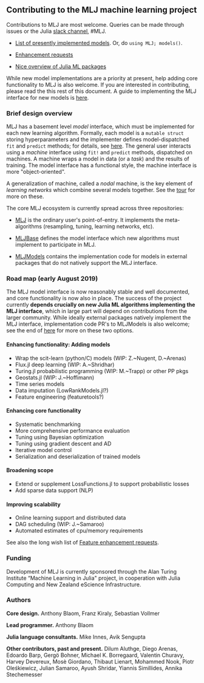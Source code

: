 ## Contributing to the MLJ machine learning project

Contributions to MLJ are most welcome. Queries can be made through
issues or the Julia [slack
channel](https://slackinvite.julialang.org), #MLJ.


- [List of presently implemented
  models](https://github.com/alan-turing-institute/MLJModels.jl/tree/master/src/registry/Models.toml). Or, do `using MLJ; models()`.

- [Enhancement requests](https://github.com/alan-turing-institute/MLJ.jl/issues?utf8=✓&q=is%3Aissue+is%3Aopen+label%3A%22enhancement%22)

- [Nice overview of Julia ML packages](https://www.simonwenkel.com/2018/10/05/Julia-for-datascience-machine-learning-and-artificial-intelligence.html)

While new model implementations are a priority at present, help adding
core functionality to MLJ is also welcome. If you are interested in
contributing, please read the this rest of this document. A guide to
implementing the MLJ interface for new models is
[here](https://alan-turing-institute.github.io/MLJ.jl/dev/adding_models_for_general_use/).


### Brief design overview

MLJ has a basement level *model* interface, which must be implemented
for each new learning algorithm. Formally, each model is a `mutable
struct` storing hyperparameters and the implementer defines
model-dispatched `fit` and `predict` methods; for details, see
[here](docs/src/adding_models_for_general_use.md). The general user
interacts using a *machine* interface using `fit!` and `predict`
methods, dispatched on machines. A machine wraps a model in data (or a
*task*) and the results of training. The model interface has a
functional style, the machine interface is more "object-oriented".

A generalization of machine, called a *nodal* machine, is the key
element of *learning networks* which combine several models
together. See the [tour](docs/src/tour.ipynb) for more on these.

The core MLJ ecosystem is currently spread across three repositories:

- [MLJ](https://github.com/alan-turing-institute/MLJ.jl) is the
  ordinary user's point-of-entry. It implements the meta-algorithms
  (resampling, tuning, learning networks, etc).
  
- [MLJBase](https://github.com/alan-turing-institute/MLJBase.jl)
  defines the model interface which new algorithms must implement to
  participate in MLJ. 
    
- [MLJModels](https://github.com/alan-turing-institute/MLJModels.jl)
  contains the implementation code for models in external packages
  that do not natively support the MLJ interface.



### Road map (early August 2019)

The MLJ model interface is now reasonably stable and well documented,
and core functionality is now also in place. The success of the
project currently **depends crucially on new Julia ML algorithms
implementing the MLJ interface**, which in large part will depend on
contributions from the larger community. While ideally external
packages natively implement the MLJ interface, implementation code
PR's to MLJModels is also welcome; see the end of
[here](docs/src/adding_models_for_general_use.md) for more on these
two options.

#### Enhancing functionality: Adding models

-  Wrap the scit-learn (python/C) models (WIP: Z.~Nugent, D.~Arenas)
-  Flux.jl deep learning (WIP: A.~Shridhar)
-  Turing.jl probabilistic programming (WIP: M.~Trapp) or other PP pkgs
-  Geostats.jl (WIP: J.~Hoffimann)
-  Time series models
-  Data imputation (LowRankModels.jl?)
-  Feature engineering (featuretools?)

#### Enhancing core functionality

-  Systematic benchmarking
-  More comprehensive performance evaluation
-  Tuning using Bayesian optimization
-  Tuning using gradient descent and AD
-  Iterative model control
-  Serialization and deserialization of trained models

#### Broadening scope

-  Extend or supplement LossFunctions.jl to support probabilistic losses
-  Add sparse data support (NLP)

#### Improving scalability

-  Online learning support and distributed data
-  DAG scheduling (WIP: J.~Samaroo)
-  Automated estimates of cpu/memory requirements



See also the long wish list of [Feature enhancement
requests](https://github.com/alan-turing-institute/MLJ.jl/issues?utf8=✓&q=is%3Aissue+is%3Aopen+label%3A%22enhancement%22).



### Funding

Development of MLJ is currently sponsored through the Alan Turing
Institute “Machine Learning in Julia" project, in cooperation with
Julia Computing and New Zealand eScience Infrastructure.


### Authors

**Core design.** Anthony Blaom, Franz Kiraly, Sebastian Vollmer

**Lead programmer.** Anthony Blaom

**Julia language consultants.** Mike Innes, Avik Sengupta

**Other contributors, past and present.** Dilum Aluthge, Diego
    Arenas, Edoardo Barp, Gergö Bohner, Michael K. Borregaard,
    Valentin Churavy, Harvey Devereux, Mosè Giordano, Thibaut Lienart,
    Mohammed Nook, Piotr Oleśkiewicz, Julian Samaroo, Ayush Shridar,
    Yiannis Simillides, Annika Stechemesser






